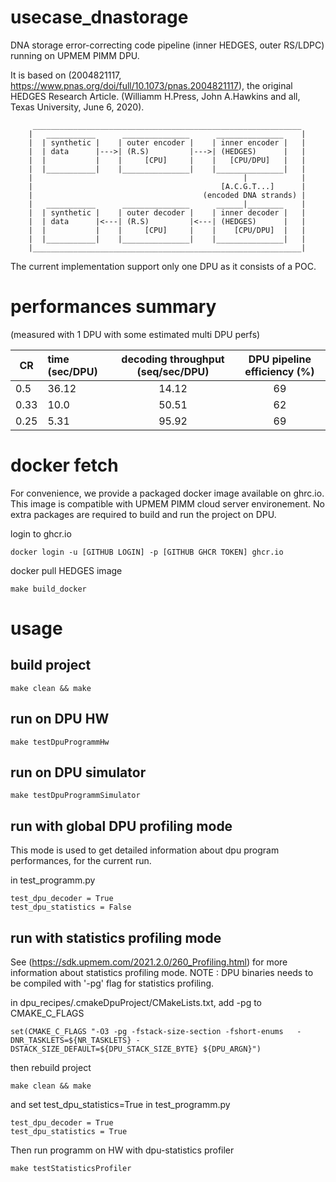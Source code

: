 # usecase_dnastorage
DNA storage error-correcting code pipeline (inner HEDGES, outer RS/LDPC) running on UPMEM PIMM DPU.

It is based on (2004821117, https://www.pnas.org/doi/full/10.1073/pnas.2004821117), the original HEDGES Research
Article. (Williamm H.Press, John A.Hawkins and all, Texas University, June 6, 2020).

```
     ____________________________________________________________
    |   ___________      _______________      _______________    |
    |  | synthetic |    | outer encoder |    | inner encoder |   |
    |  | data      |--->| (R.S)         |--->| (HEDGES)      |   |
    |  |           |    |     [CPU]     |    |   [CPU/DPU]   |   |
    |  |___________|    |_______________|    |_______________|   |
    |                                               |            |
    |                                          [A.C.G.T...]      |
    |                                      (encoded DNA strands) |
    |   ___________      _______________      ______|________    |
    |  | synthetic |    | outer decoder |    | inner decoder |   |
    |  | data      |<---| (R.S)         |<---| (HEDGES)      |   |
    |  |           |    |     [CPU]     |    |    [CPU/DPU]  |   |
    |  |___________|    |_______________|    |_______________|   |
    |____________________________________________________________|
```

The current implementation support only one DPU as it consists of a POC.


# performances summary
(measured with 1 DPU with some estimated multi DPU perfs)


| CR    | time (sec/DPU)  | decoding throughput (seq/sec/DPU) | DPU pipeline efficiency (%) |
|-------|:----------------|:-----------------------------:|:-------------------------------:|
| 0.5   |  36.12          |      14.12                    |               69                |
| 0.33  |  10.0           |      50.51                    |               62                |
| 0.25  |  5.31           |      95.92                    |               69                |

# docker fetch

For convenience, we provide a packaged docker image available on ghrc.io.
This image is compatible with UPMEM PIMM cloud server environement.
No extra packages are required to build and run the project on DPU.

login to ghcr.io
```
docker login -u [GITHUB LOGIN] -p [GITHUB GHCR TOKEN] ghcr.io
```
docker pull HEDGES image
```
make build_docker
```

# usage

## build project
```
make clean && make
```

## run on DPU HW
```
make testDpuProgrammHw
```

## run on DPU simulator
```
make testDpuProgrammSimulator
```

## run with global DPU profiling mode

This mode is used to get detailed information about dpu program
performances, for the current run.

in test_programm.py
```
test_dpu_decoder = True
test_dpu_statistics = False
```

## run with statistics profiling mode

See (https://sdk.upmem.com/2021.2.0/260_Profiling.html) for more information about statistics profiling mode.
NOTE : DPU binaries needs to be compiled with '-pg' flag for statistics profiling.

in dpu_recipes/.cmakeDpuProject/CMakeLists.txt, add -pg to CMAKE_C_FLAGS
```
set(CMAKE_C_FLAGS "-O3 -pg -fstack-size-section -fshort-enums   -DNR_TASKLETS=${NR_TASKLETS} -DSTACK_SIZE_DEFAULT=${DPU_STACK_SIZE_BYTE} ${DPU_ARGN}")
```
then rebuild project
```
make clean && make
```

and set test_dpu_statistics=True in test_programm.py
```
test_dpu_decoder = True
test_dpu_statistics = True
```

Then run programm on HW with dpu-statistics profiler
```
make testStatisticsProfiler
```

